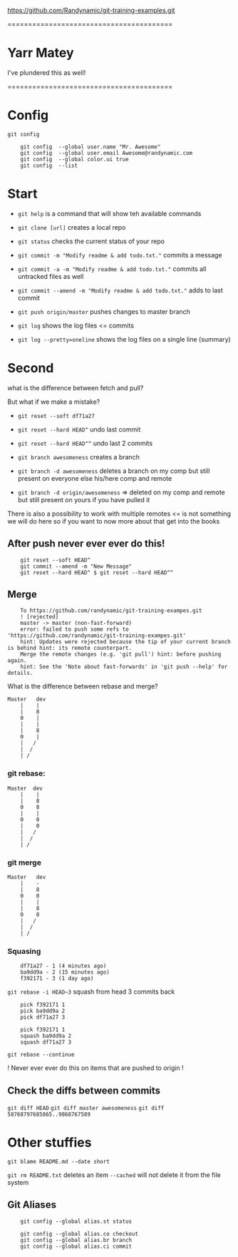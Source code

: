 https://github.com/Randynamic/git-training-examples.git

========================================
# Yarr Matey

I've plundered this as well!


========================================

# Config
`git config`

```
    git config  --global user.name "Mr. Awesome" 
    git config  --global user.email Awesome@randynamic.com
    git config  --global color.ui true
    git config  --list
```

# Start 
- `git help` is a command that will show teh available commands
- `git clone [url]` creates a local repo
- `git status` checks the current status of your repo

- `git commit -m "Modify readme & add todo.txt."` commits a message
- `git commit -a -m "Modify readme & add todo.txt."` commits all untracked files as well
- `git commit --amend -m "Modify readme & add todo.txt."` adds to last commit
- `git push origin/master` pushes changes to master branch
- `git log` shows the log files <= commits
- `git log --pretty=oneline` shows the log files on a single line (summary)

# Second
what is the difference between fetch and pull?

But what if we make a mistake?
- `git reset --soft df71a27`
- `git reset --hard HEAD^` undo last commit
- `git reset --hard HEAD^^` undo last 2 commits

- `git branch awesomeness` creates a branch
- `git branch -d awesomeness` deletes a branch on my comp but still present on everyone else his/here comp and remote
- `git branch -d origin/awesomeness` => deleted on my comp and remote but still present on yours if you have pulled it

There is also a possibility to work with multiple remotes <= is not something we will do here so if you want to now more about that get into the books

## After push never ever ever do this!

```
    git reset --soft HEAD^
    git commit --amend -m "New Message"
    git reset --hard HEAD^ $ git reset --hard HEAD^^
```

## Merge
```
    To https://github.com/randynamic/git-training-exampes.git
    ! [rejected]        
    master -> master (non-fast-forward)
    error: failed to push some refs to 'https://github.com/randynamic/git-training-exampes.git' 
    hint: Updates were rejected because the tip of your current branch is behind hint: its remote counterpart. 
    Merge the remote changes (e.g. 'git pull') hint: before pushing again.
    hint: See the 'Note about fast-forwards' in 'git push --help' for details.
```

What is the difference between rebase and merge?

```
Master   dev
    |    |
    |    8
    0    |
    |    |
    |    8
    0    |
    |   /
    |  /
    | /
```

### git rebase:

```
Master  dev
    |    |
    |    8
    0    8
    |    |
    0    0
    |    0
    |   /
    |  /
    | /
```


### git merge
```
Master   dev
    |    -
    |    8
    0    0
    |    |
    |    8
    0    0
    |   /
    |  /
    | /
```


### Squasing

```
    df71a27 - 1 (4 minutes ago)
    ba9dd9a - 2 (15 minutes ago)
    f392171 - 3 (1 day ago)
```

`git rebase -i HEAD~3` squash from head 3 commits back

```
    pick f392171 1
    pick ba9dd9a 2
    pick df71a27 3
```

```
    pick f392171 1
    squash ba9dd9a 2
    squash df71a27 3
```

`git rebase --continue`

! Never ever ever do this on items that are pushed to origin !

## Check the diffs between commits

`git diff HEAD`
`git diff master awesomeness`
`git diff 58768797685865..9868767589`


# Other stuffies

`git blame README.md --date short`

`git rm README.txt` deletes an item
`--cached` will not delete it from the file system


## Git Aliases
```
    git config --global alias.st status 
    
    git config --global alias.co checkout
    git config --global alias.br branch 
    git config --global alias.ci commit
```
